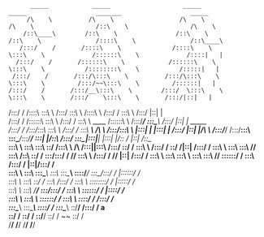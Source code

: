           _____            _____                    _____                    _____                   _______                   _____          
         /\    \          /\    \                  /\    \                  /\    \                 /::\    \                 /\    \         
        /::\____\        /::\    \                /::\    \                /::\    \               /::::\    \               /::\____\        
       /:::/    /       /::::\    \              /::::\    \               \:::\    \             /::::::\    \             /::::|   |        
      /:::/    /       /::::::\    \            /::::::\    \               \:::\    \           /::::::::\    \           /:::::|   |        
     /:::/    /       /:::/\:::\    \          /:::/\:::\    \               \:::\    \         /:::/~~\:::\    \         /::::::|   |        
    /:::/    /       /:::/__\:::\    \        /:::/  \:::\    \               \:::\    \       /:::/    \:::\    \       /:::/|::|   |        
   /:::/    /       /::::\   \:::\    \      /:::/    \:::\    \              /::::\    \     /:::/    / \:::\    \     /:::/ |::|   |        
  /:::/    /       /::::::\   \:::\    \    /:::/    / \:::\    \    ____    /::::::\    \   /:::/____/   \:::\____\   /:::/  |::|   | _____  
 /:::/    /       /:::/\:::\   \:::\    \  /:::/    /   \:::\ ___\  /\   \  /:::/\:::\    \ |:::|    |     |:::|    | /:::/   |::|   |/\    \ 
/:::/____/       /:::/__\:::\   \:::\____\/:::/____/  ___\:::|    |/::\   \/:::/  \:::\____\|:::|____|     |:::|    |/:: /    |::|   /::\____\
\:::\    \       \:::\   \:::\   \::/    /\:::\    \ /\  /:::|____|\:::\  /:::/    \::/    / \:::\    \   /:::/    / \::/    /|::|  /:::/    /
 \:::\    \       \:::\   \:::\   \/____/  \:::\    /::\ \::/    /  \:::\/:::/    / \/____/   \:::\    \ /:::/    /   \/____/ |::| /:::/    / 
  \:::\    \       \:::\   \:::\    \       \:::\   \:::\ \/____/    \::::::/    /             \:::\    /:::/    /            |::|/:::/    /  
   \:::\    \       \:::\   \:::\____\       \:::\   \:::\____\       \::::/____/               \:::\__/:::/    /             |::::::/    /   
    \:::\    \       \:::\   \::/    /        \:::\  /:::/    /        \:::\    \                \::::::::/    /              |:::::/    /    
     \:::\    \       \:::\   \/____/          \:::\/:::/    /          \:::\    \                \::::::/    /               |::::/    /     
      \:::\    \       \:::\    \               \::::::/    /            \:::\    \                \::::/    /                /:::/    /      
       \:::\____\       \:::\____\               \::::/    /              \:::\____\                \::/____/                /:::/    /    a   
        \::/    /        \::/    /                \::/____/                \::/    /                 ~~                      \::/    /        
         \/____/          \/____/                                           \/____/                                           \/____/         
                                                                                                                                              
